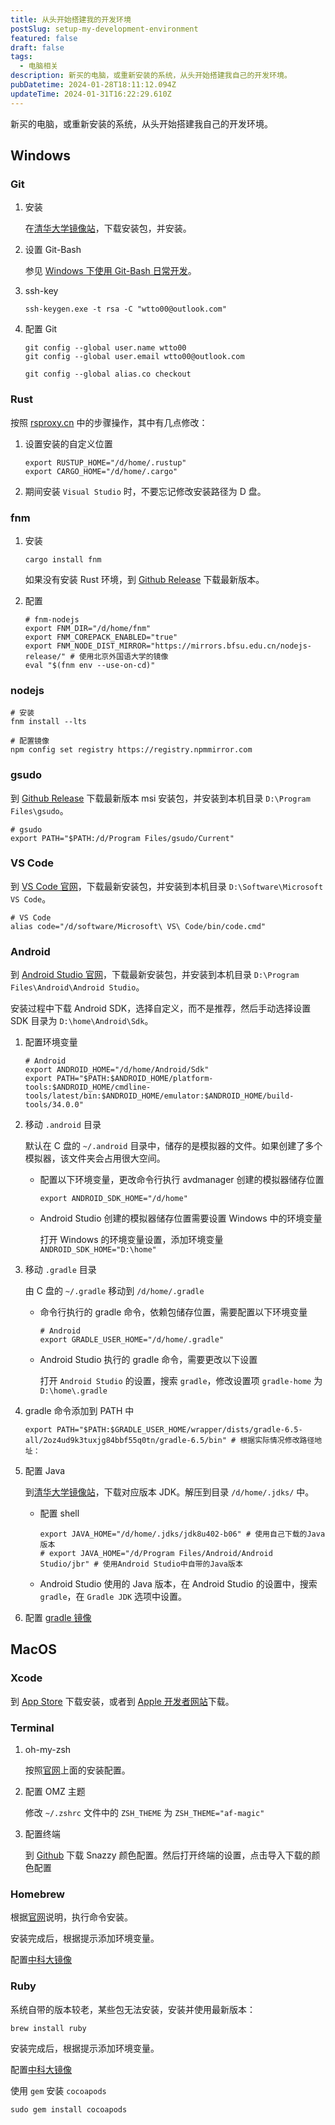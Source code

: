 ```yaml
---
title: 从头开始搭建我的开发环境
postSlug: setup-my-development-environment
featured: false
draft: false
tags:
  - 电脑相关
description: 新买的电脑，或重新安装的系统，从头开始搭建我自己的开发环境。
pubDatetime: 2024-01-28T18:11:12.094Z
updateTime: 2024-01-31T16:22:29.610Z
---
```


新买的电脑，或重新安装的系统，从头开始搭建我自己的开发环境。

## Windows

### Git

1. 安装

   在[清华大学镜像站](https://mirrors.tuna.tsinghua.edu.cn/github-release/git-for-windows/git/)，下载安装包，并安装。

1. 设置 Git-Bash

   参见 [Windows 下使用 Git-Bash 日常开发](https://wtto00.github.io/posts/use-git-bash-on-windows/)。

1. ssh-key

   ```shell
   ssh-keygen.exe -t rsa -C "wtto00@outlook.com"
   ```

1. 配置 Git

   ```shell
   git config --global user.name wtto00
   git config --global user.email wtto00@outlook.com

   git config --global alias.co checkout
   ```

### Rust

按照 [rsproxy.cn](https://rsproxy.cn/) 中的步骤操作，其中有几点修改：

1. 设置安装的自定义位置

   ```shell
   export RUSTUP_HOME="/d/home/.rustup"
   export CARGO_HOME="/d/home/.cargo"
   ```

1. 期间安装 `Visual Studio` 时，不要忘记修改安装路径为 D 盘。

### fnm

1. 安装

   ```shell
   cargo install fnm
   ```

   如果没有安装 Rust 环境，到 [Github Release](https://github.com/Schniz/fnm/releases) 下载最新版本。

1. 配置

   ```shell
   # fnm-nodejs
   export FNM_DIR="/d/home/fnm"
   export FNM_COREPACK_ENABLED="true"
   export FNM_NODE_DIST_MIRROR="https://mirrors.bfsu.edu.cn/nodejs-release/" # 使用北京外国语大学的镜像
   eval "$(fnm env --use-on-cd)"
   ```

### nodejs

```shell
# 安装
fnm install --lts

# 配置镜像
npm config set registry https://registry.npmmirror.com
```

### gsudo

到 [Github Release](https://github.com/gerardog/gsudo/releases) 下载最新版本 msi 安装包，并安装到本机目录 `D:\Program Files\gsudo`。

```shell
# gsudo
export PATH="$PATH:/d/Program Files/gsudo/Current"
```

### VS Code

到 [VS Code 官网](https://code.visualstudio.com/Download)，下载最新安装包，并安装到本机目录 `D:\Software\Microsoft VS Code`。

```shell
# VS Code
alias code="/d/software/Microsoft\ VS\ Code/bin/code.cmd"
```

### Android

到 [Android Studio 官网](https://developer.android.com/studio?hl=zh-cn)，下载最新安装包，并安装到本机目录 `D:\Program Files\Android\Android Studio`。

安装过程中下载 Android SDK，选择自定义，而不是推荐，然后手动选择设置 SDK 目录为 `D:\home\Android\Sdk`。

1. 配置环境变量

   ```shell
   # Android
   export ANDROID_HOME="/d/home/Android/Sdk"
   export PATH="$PATH:$ANDROID_HOME/platform-tools:$ANDROID_HOME/cmdline-tools/latest/bin:$ANDROID_HOME/emulator:$ANDROID_HOME/build-tools/34.0.0"
   ```

1. 移动 `.android` 目录

   默认在 C 盘的 `~/.android` 目录中，储存的是模拟器的文件。如果创建了多个模拟器，该文件夹会占用很大空间。

   - 配置以下环境变量，更改命令行执行 avdmanager 创建的模拟器储存位置

     ```shell
     export ANDROID_SDK_HOME="/d/home"
     ```

   - Android Studio 创建的模拟器储存位置需要设置 Windows 中的环境变量

     打开 Windows 的环境变量设置，添加环境变量 `ANDROID_SDK_HOME="D:\home"`

1. 移动 `.gradle` 目录

   由 C 盘的 `~/.gradle` 移动到 `/d/home/.gradle`

   - 命令行执行的 gradle 命令，依赖包储存位置，需要配置以下环境变量

     ```shell
     # Android
     export GRADLE_USER_HOME="/d/home/.gradle"
     ```

   - Android Studio 执行的 gradle 命令，需要更改以下设置

     打开 `Android Studio` 的设置，搜索 `gradle`，修改设置项 `gradle-home` 为 `D:\home\.gradle`

1. gradle 命令添加到 PATH 中

   ```shell
   export PATH="$PATH:$GRADLE_USER_HOME/wrapper/dists/gradle-6.5-all/2oz4ud9k3tuxjg84bbf55q0tn/gradle-6.5/bin" # 根据实际情况修改路径地址：
   ```

1. 配置 Java

   到[清华大学镜像站](https://mirrors.tuna.tsinghua.edu.cn/Adoptium/)，下载对应版本 JDK。解压到目录 `/d/home/.jdks/` 中。

   - 配置 shell

     ```shell
     export JAVA_HOME="/d/home/.jdks/jdk8u402-b06" # 使用自己下载的Java版本
     # export JAVA_HOME="/d/Program Files/Android/Android Studio/jbr" # 使用Android Studio中自带的Java版本
     ```

   - Android Studio 使用的 Java 版本，在 Android Studio 的设置中，搜索 `gradle`，在 `Gradle JDK` 选项中设置。

1. 配置 [gradle 镜像](https://wtto00.github.io/posts/libraries-mirror-in-china/#gradle-java)

## MacOS

### Xcode

到 [App Store](https://apps.apple.com/cn/app/xcode/id497799835) 下载安装，或者到 [Apple 开发者网站](https://developer.apple.com/download/all/?q=xcode)下载。

### Terminal

1. oh-my-zsh

   按照[官网](https://ohmyz.sh/#install)上面的安装配置。

1. 配置 OMZ 主题

   修改 `~/.zshrc` 文件中的 `ZSH_THEME` 为 `ZSH_THEME="af-magic"`

1. 配置终端

   到 [Github](https://github.com/sindresorhus/terminal-snazzy) 下载 Snazzy 颜色配置。然后打开终端的设置，点击导入下载的颜色配置

### Homebrew

根据[官网](https://brew.sh/zh-cn/)说明，执行命令安装。

安装完成后，根据提示添加环境变量。

配置[中科大镜像](https://wtto00.github.io/posts/libraries-mirror-in-china/#homebrew)

### Ruby

系统自带的版本较老，某些包无法安装，安装并使用最新版本：

```shell
brew install ruby
```

安装完成后，根据提示添加环境变量。

配置[中科大镜像](https://wtto00.github.io/posts/libraries-mirror-in-china/#gem-ruby)

使用 `gem` 安装 `cocoapods`

```shell
sudo gem install cocoapods
```
